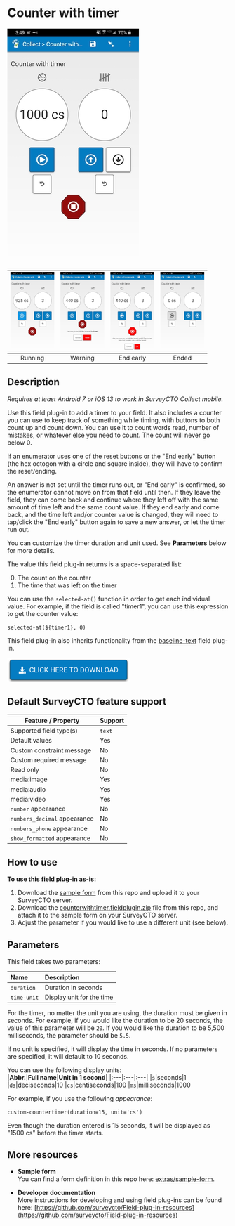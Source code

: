 # Counter with timer

![](extras/preview-images/main.jpg)

|<img src="extras/preview-images/running.jpg" width="100px">|<img src="extras/preview-images/confirm-reset.jpg" width="100px">|<img src="extras/preview-images/end-early.jpg" width="100px">|<img src="extras/preview-images/timer-end.jpg" width="100px">|
|:---:|:---:|:---:|:---:|
|Running|Warning|End early|Ended|

## Description

*Requires at least Android 7 or iOS 13 to work in SurveyCTO Collect mobile.*

Use this field plug-in to add a timer to your field. It also includes a counter you can use to keep track of something while timing, with buttons to both count up and count down. You can use it to count words read, number of mistakes, or whatever else you need to count. The count will never go below 0.

If an enumerator uses one of the reset buttons or the "End early" button (the hex octogon with a circle and square inside), they will have to confirm the reset/ending.

An answer is not set until the timer runs out, or "End early" is confirmed, so the enumerator cannot move on from that field until then. If they leave the field, they can come back and continue where they left off with the same amount of time left and the same count value. If they end early and come back, and the time left and/or counter value is changed, they will need to tap/click the "End early" button again to save a new answer, or let the timer run out.

You can customize the timer duration and unit used. See **Parameters** below for more details.

The value this field plug-in returns is a space-separated list:

0. The count on the counter
1. The time that was left on the timer

You can use the `selected-at()` function in order to get each individual value. For example, if the field is called "timer1", you can use this expression to get the counter value:

    selected-at(${timer1}, 0)

This field plug-in also inherits functionality from the [baseline-text](https://github.com/surveycto/baseline-text) field plug-in.

[![Download now](extras/other-images/download-button.png)](https://github.com/surveycto/counter-with-timer/raw/master/counterwithtimer.fieldplugin.zip)

## Default SurveyCTO feature support

| Feature / Property | Support |
| --- | --- |
| Supported field type(s) | `text`|
| Default values | Yes |
| Custom constraint message | No |
| Custom required message | No |
| Read only | No |
| media:image | Yes |
| media:audio | Yes |
| media:video | Yes |
| `number` appearance | No |
| `numbers_decimal` appearance | No |
| `numbers_phone` appearance | No |
| `show_formatted` appearance | No |

## How to use

**To use this field plug-in as-is:**

1. Download the [sample form](extras/sample-form) from this repo and upload it to your SurveyCTO server.
1. Download the [counterwithtimer.fieldplugin.zip](https://github.com/surveycto/counter-with-timer/raw/master/counterwithtimer.fieldplugin.zip) file from this repo, and attach it to the sample form on your SurveyCTO server.
1. Adjust the parameter if you would like to use a different unit (see below).

## Parameters

This field takes two parameters:

|Name|Description|
|:---|:---|
|`duration`|Duration in seconds|
|`time-unit`|Display unit for the time|


For the timer, no matter the unit you are using, the duration must be given in seconds. For example, if you would like the duration to be 20 seconds, the value of this parameter will be `20`. If you would like the duration to be 5,500 milliseconds, the parameter should be `5.5`.

If no unit is specified, it will display the time in seconds. If no parameters are specified, it will default to 10 seconds.

You can use the following display units:  
|**Abbr.**|**Full name**|**Unit in 1 second**|
|:---|:---|:---|
|`s`|seconds|1
|`ds`|deciseconds|10
|`cs`|centiseconds|100
|`ms`|milliseconds|1000

For example, if you use the following *appearance*:

    custom-countertimer(duration=15, unit='cs')

Even though the duration entered is 15 seconds, it will be displayed as "1500 cs" before the timer starts.


## More resources

* **Sample form**  
You can find a form definition in this repo here: [extras/sample-form](extras/sample-form).

* **Developer documentation**  
More instructions for developing and using field plug-ins can be found here: [https://github.com/surveycto/Field-plug-in-resources](https://github.com/surveycto/Field-plug-in-resources)